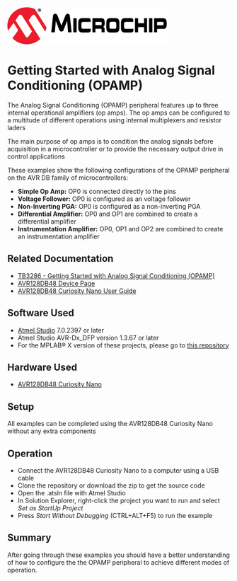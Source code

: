 <!-- Please do not change this logo with link -->
[![MCHP](images/microchip.png)](https://www.microchip.com)

#  Getting Started with Analog Signal Conditioning (OPAMP)

The Analog Signal Conditioning (OPAMP) peripheral features up to three internal operational amplifiers (op amps). The op amps can be configured to a multitude of different operations using internal multiplexers and resistor laders  

The main purpose of op amps is to condition the analog signals before acquisition in a microcontroller or to provide the necessary output drive in control applications

These examples show the following configurations of the OPAMP peripheral on the AVR DB family of microcontrollers:

* **Simple Op Amp:** 
OP0 is connected directly to the pins
* **Voltage Follower:** 
OP0 is configured as an voltage follower
* **Non-Inverting PGA:** 
OP0 is configured as a non-inverting PGA
* **Differential Amplifier:** 
OP0 and OP1 are combined to create a differential amplifier 
* **Instrumentation Amplifier:** 
OP0, OP1 and OP2 are combined to create an instrumentation amplifier


## Related Documentation

* [TB3286 - Getting Started with Analog Signal Conditioning (OPAMP)](https://microchip.com/DS90003286)
* [AVR128DB48 Device Page](https://www.microchip.com/wwwproducts/en/AVR128DB48)
* [AVR128DB48 Curiosity Nano User Guide](https://www.microchip.com/DS50003037)


## Software Used

* [Atmel Studio](https://www.microchip.com/mplab/avr-support/atmel-studio-7) 7.0.2397 or later
* Atmel Studio AVR-Dx_DFP version 1.3.67 or later
* For the MPLAB® X version of these projects, please go to [this repository](https://github.com/microchip-pic-avr-examples/avr128db48-getting-started-with-opamp-mplab)

## Hardware Used

* [AVR128DB48 Curiosity Nano](https://www.microchip.com/DevelopmentTools/ProductDetails/PartNO/EV35L43A)

## Setup

All examples can be completed using the AVR128DB48 Curiosity Nano without any extra components

## Operation

* Connect the AVR128DB48 Curiosity Nano to a computer using a USB cable
* Clone the repository or download the zip to get the source code
* Open the .atsln file with Atmel Studio
* In Solution Explorer, right-click the project you want to run and select *Set as StartUp Project*
* Press *Start Without Debugging* (CTRL+ALT+F5) to run the example


## Summary

After going through these examples you should have a better understanding of how to configure the the OPAMP peripheral to achieve different modes of operation.   
